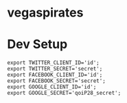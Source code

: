 # vegaspirates

# Dev Setup

    export TWITTER_CLIENT_ID='id';
    export TWITTER_SECRET='secret';
    export FACEBOOK_CLIENT_ID='id';
    export FACEBOOK_SECRET='secret';
    export GOOGLE_CLIENT_ID='id';
    export GOOGLE_SECRET='qoiP28_secret';

